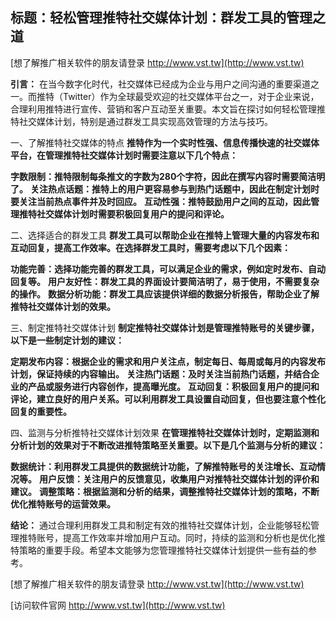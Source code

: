 ## **标题：轻松管理推特社交媒体计划：群发工具的管理之道**

[想了解推广相关软件的朋友请登录 http://www.vst.tw](http://www.vst.tw)

**引言：**
在当今数字化时代，社交媒体已经成为企业与用户之间沟通的重要渠道之一。而推特（Twitter）作为全球最受欢迎的社交媒体平台之一，对于企业来说，合理利用推特进行宣传、营销和客户互动至关重要。本文旨在探讨如何轻松管理推特社交媒体计划，特别是通过群发工具实现高效管理的方法与技巧。

一、了解推特社交媒体的特点
**推特作为一个实时性强、信息传播快速的社交媒体平台，在管理推特社交媒体计划时需要注意以下几个特点：**

**字数限制：推特限制每条推文的字数为280个字符，因此在撰写内容时需要简洁明了。**
**关注热点话题：推特上的用户更容易参与到热门话题中，因此在制定计划时要关注当前热点事件并及时回应。**
**互动性强：推特鼓励用户之间的互动，因此管理推特社交媒体计划时需要积极回复用户的提问和评论。**

二、选择适合的群发工具
**群发工具可以帮助企业在推特上管理大量的内容发布和互动回复，提高工作效率。在选择群发工具时，需要考虑以下几个因素：**

**功能完善：选择功能完善的群发工具，可以满足企业的需求，例如定时发布、自动回复等。**
**用户友好性：群发工具的界面设计要简洁明了，易于使用，不需要复杂的操作。**
**数据分析功能：群发工具应该提供详细的数据分析报告，帮助企业了解推特社交媒体计划的效果。**

三、制定推特社交媒体计划
**制定推特社交媒体计划是管理推特账号的关键步骤，以下是一些制定计划的建议：**

**定期发布内容：根据企业的需求和用户关注点，制定每日、每周或每月的内容发布计划，保证持续的内容输出。**
**关注热门话题：及时关注当前热门话题，并结合企业的产品或服务进行内容创作，提高曝光度。**
**互动回复：积极回复用户的提问和评论，建立良好的用户关系。可以利用群发工具设置自动回复，但也要注意个性化回复的重要性。**

四、监测与分析推特社交媒体计划效果
**在管理推特社交媒体计划时，定期监测和分析计划的效果对于不断改进推特策略至关重要。以下是几个监测与分析的建议：**

**数据统计：利用群发工具提供的数据统计功能，了解推特账号的关注增长、互动情况等。**
**用户反馈：关注用户的反馈意见，收集用户对推特社交媒体计划的评价和建议。**
**调整策略：根据监测和分析的结果，调整推特社交媒体计划的策略，不断优化推特账号的运营效果。**

**结论：**
通过合理利用群发工具和制定有效的推特社交媒体计划，企业能够轻松管理推特账号，提高工作效率并增加用户互动。同时，持续的监测和分析也是优化推特策略的重要手段。希望本文能够为您管理推特社交媒体计划提供一些有益的参考。

[想了解推广相关软件的朋友请登录 http://www.vst.tw](http://www.vst.tw)


[访问软件官网 http://www.vst.tw](http://www.vst.tw)
